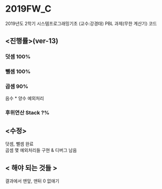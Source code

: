 # 2019FW_C
2019년도 2학기 시스템프로그래밍기초 (교수:강경태)
PBL 과제(무한 계산기) 코드

## <진행률>(ver-13)  
### 덧셈 100%    
### 뺄셈 100%  
### 곱셈 90%  
음수 * 양수 예외처리   
### 후위연산 Stack ?%
## <수정>  
덧셈, 뺄셈 완료  
곱셈 몇 예외처리들 구현 & 디버그 남음  

## < 해야 되는 것들 >  
결과에서 맨앞, 맨뒤 0 없애기
